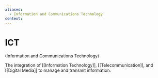 ```yaml
---
aliases:
  - Information and Communications Technology
context:
---
```


# ICT

(Information and Communications Technology)

The integration of [[Information Technology]], [[Telecommunication]], and [[Digital Media]] to manage and transmit information.
